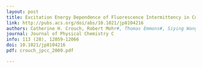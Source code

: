 ```yaml
---
layout: post
title: Excitation Energy Dependence of Fluorescence Intermittency in CdSe/ZnS Core−Shell Nanocrystals
link: http://pubs.acs.org/doi/abs/10.1021/jp8104216
authors: Catherine H. Crouch, Robert Mohr#, Thomas Emmons#, Siying Wang, Marija Drndić
journal: Journal of Physical Chemistry C
info: 113 (28), 12059-12066
doi: 10.1021/jp8104216
pdf: crouch_jpcc_2009.pdf

---
```

